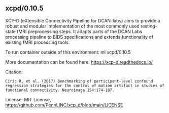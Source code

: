 ## xcpd/0.10.5 ##

XCP-D (eXtensible Connectivity Pipeline for DCAN-labs) aims to provide a robust and modular implementation of the most commonly used resting-state fMRI preprocessing steps. It adapts parts of the DCAN Labs processing pipeline to BIDS specifications and extends functionality of existing fMRI processing tools.

To run container outside of this environment: ml xcpd/0.10.5

More documentation can be found here: https://xcp-d.readthedocs.io/

Citation:
```
Ciric R, et al. (2017) Benchmarking of participant-level confound regression strategies for the control of motion artifact in studies of functional connectivity. Neuroimage 154:174-187.
```

License: MIT License, https://github.com/PennLINC/xcp_d/blob/main/LICENSE